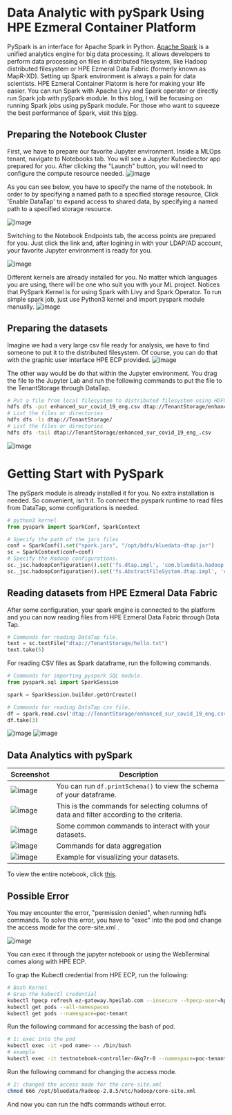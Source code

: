 # Data Analytic with pySpark Using HPE Ezmeral Container Platform

PySpark is an interface for Apache Spark in Python. [Apache Spark](https://spark.apache.org/) is a unified analytics engine for big data processing. It allows developers to perform data processing on files in distributed filesystem, like Hadoop distributed filesystem or HPE Ezmeral Data Fabric (formerly known as MapR-XD). Setting up Spark environment is always a pain for data scientists. HPE Ezmeral Container Platorm is here for making your life easier. You can run Spark with Apache Livy and Spark operator or directly run Spark job with pySpark module. In this blog, I will be focusing on running Spark jobs using pySpark module. For those who want to squeeze the best performance of Spark, visit this [blog](https://developer.hpe.com/blog/on-premise-adventures-how-to-build-an-apache-spark-lab-on-kubernetes/).

## Preparing the Notebook Cluster
First, we have to prepare our favorite Jupyter environment. Inside a MLOps tenant, navigate to Notebooks tab. You will see a Jupyter Kubedirector app prepared for you. After clicking the "Launch" button, you will need to configure the compute resource needed.
![image](https://user-images.githubusercontent.com/72959956/120459929-39c63300-c3cb-11eb-9e7a-65189f4367d3.png)
<!-- ![image](https://user-images.githubusercontent.com/72959956/120459957-4185d780-c3cb-11eb-8011-95e09ab7b9c3.png) -->
As you can see below, you have to specify the name of the notebook. In order to  by specifying a named path to a specified storage resource, Click 'Enable DataTap' to expand access to shared data, by specifying a named path to a specified storage resource.

![image](https://user-images.githubusercontent.com/72959956/120460214-801b9200-c3cb-11eb-94c0-e86bb70dad57.png)

Switching to the Notebook Endpoints tab, the access points are prepared for you. Just click the link and, after logining in with your LDAP/AD account, your favorite Jupyter environment is ready for you.

![image](https://user-images.githubusercontent.com/72959956/120460678-ea343700-c3cb-11eb-9aef-8afc9252d471.png)

Different kernels are already installed for you. No matter which languages you are using, there will be one who suit you with your ML project. Notices that PySpark Kernel is for using Spark with Livy and Spark Operator. To run simple spark job, just use Python3 kernel and import pyspark module manually.
![image](https://user-images.githubusercontent.com/72959956/120460537-cc66d200-c3cb-11eb-8410-3b7ec95051d5.png)


## Preparing the datasets
Imagine we had a very large csv file ready for analysis, we have to find someone to put it to the distributed filesystem. Of course, you can do that with the graphic user interface HPE ECP provided.
![image](https://user-images.githubusercontent.com/72959956/120461217-67f84280-c3cc-11eb-9126-e69cacef4432.png)

The other way would be do that within the Jupyter environment. You drag the file to the Jupyter Lab and run the following commands to put the file to the TenantStorage through DataTap.

```bash
# Put a file from local filesystem to distributed filesystem using HDFS commands
hdfs dfs -put enhanced_sur_covid_19_eng.csv dtap://TenantStorage/enhanced_sur_covid_19_eng.csv
# List the files or directories
hdfs dfs -ls dtap://TenantStorage/
# List the files or directories
hdfs dfs -tail dtap://TenantStorage/enhanced_sur_covid_19_eng_.csv
```

![image](https://user-images.githubusercontent.com/72959956/129331881-dbe602e7-b3d9-4541-a9d0-4ea274aa7e51.png)


# Getting Start with PySpark

The pySpark module is already installed it for you. No extra installation is needed. So convenient, isn't it. To connect the pyspark runtime to read files from DataTap, some configurations is needed.

```py
# python3 kernel
from pyspark import SparkConf, SparkContext

# Specify the path of the jars files
conf = SparkConf().set("spark.jars", "/opt/bdfs/bluedata-dtap.jar")
sc = SparkContext(conf=conf)
# Specify the Hadoop configurations.
sc._jsc.hadoopConfiguration().set('fs.dtap.impl', 'com.bluedata.hadoop.bdfs.Bdfs')
sc._jsc.hadoopConfiguration().set('fs.AbstractFileSystem.dtap.impl', 'com.bluedata.hadoop.bdfs.BdAbstractFS')
```

## Reading datasets from HPE Ezmeral Data Fabric

After some configuration, your spark engine is connected to the platform and you can now reading files from HPE Ezmeral Data Fabric through Data Tap.

```py
# Commands for reading DataTap file.
text = sc.textFile("dtap://TenantStorage/hello.txt")
text.take(5)
```

For reading CSV files as Spark dataframe, run the following commands.

```py
# Commands for importing pyspark SQL module.
from pyspark.sql import SparkSession

spark = SparkSession.builder.getOrCreate()

# Commands for reading DataTap csv file.
df = spark.read.csv('dtap://TenantStorage/enhanced_sur_covid_19_eng.csv', header=True, inferSchema=True)
df.take(3)
```

![image](https://user-images.githubusercontent.com/72959956/122021373-333ab100-cdf8-11eb-9e58-edbccf43f0b2.png)
![image](https://user-images.githubusercontent.com/72959956/122021431-3e8ddc80-cdf8-11eb-9c61-d9bd400a4c9b.png)

## Data Analytics with pySpark

| Screenshot | Description |
| --- | ----------- |
| ![image](https://user-images.githubusercontent.com/72959956/122021467-45b4ea80-cdf8-11eb-8ca4-ffc11c03f1ad.png) | You can run ```df.printSchema()``` to view the schema of your dataframe. |
| ![image](https://user-images.githubusercontent.com/72959956/122021502-4baacb80-cdf8-11eb-87d3-b29ef643b373.png) | This is the commands for selecting columns of data and filter according to the criteria.   |
| ![image](https://user-images.githubusercontent.com/72959956/122021550-56fdf700-cdf8-11eb-9c31-e0d171c7406e.png) | Some common commands to interact with your datasets.   |
| ![image](https://user-images.githubusercontent.com/72959956/122021576-5ebd9b80-cdf8-11eb-9810-36d744560327.png) | Commands for data aggregation   |
| ![image](https://user-images.githubusercontent.com/72959956/122021616-667d4000-cdf8-11eb-8400-2dc03f4290f3.png) | Example for visualizing your datasets.  |

To view the entire notebook, click [this](https://github.com/helloezmeral/HPE-Ezmeral-HelloWorld/blob/main/pyspark/pyspark_covidhk.ipynb).

## Possible Error 

You may encounter the error, "permission denied", when running hdfs commands. To solve this error, you have to "exec" into the pod and change the access mode for the core-site.xml .

![image](https://user-images.githubusercontent.com/72959956/124234611-d6086480-db46-11eb-849e-7d4f7a8c35e4.png)

You can exec it through the jupyter notebook or using the WebTerminal comes along with HPE ECP.

To grap the Kubectl credential from HPE ECP, run the following: 
```bash
# Bash Kernel
# Grap the kubectl credential
kubectl hpecp refresh ez-gateway.hpeilab.com --insecure --hpecp-user=hpecli --hpecp-pass=hpecli
kubectl get pods --all-namespaces
kubectl get pods --namespace=poc-tenant
```

Run the following command for accessing the bash of pod.
```bash
# 1: exec into the pod
kubectl exec -it <pod name> -- /bin/bash
# example
kubectl exec -it testnotebook-controller-6kq7r-0 --namespace=poc-tenant -- /bin/bash
```

Run the following command for changing the access mode.

```bash
# 2: changed the access mode for the core-site.xml
chmod 666 /opt/bluedata/hadoop-2.8.5/etc/hadoop/core-site.xml
```
And now you can run the hdfs commands without error.